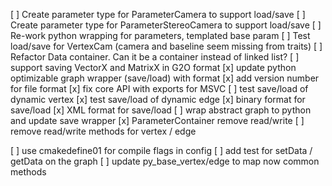 [ ] Create parameter type for ParameterCamera to support load/save
[ ] Create parameter type for ParameterStereoCamera to support load/save
[ ] Re-work python wrapping for parameters, templated base param
[ ] Test load/save for VertexCam (camera and baseline seem missing from traits)
[ ] Refactor Data container. Can it be a container instead of linked list?
[ ] support saving VectorX and MatrixX in G2O format
[x] update python optimizable graph wrapper (save/load) with format
[x] add version number for file format
[x] fix core API with exports for MSVC
[ ] test save/load of dynamic vertex
[x] test save/load of dynamic edge
[x] binary format for save/load
[x] XML format for save/load
[ ] wrap abstract graph to python and update save wrapper
[x] ParameterContainer remove read/write
[ ] remove read/write methods for vertex / edge

[ ] use cmakedefine01 for compile flags in config
[ ] add test for setData / getData on the graph
[ ] update py_base_vertex/edge to map now common methods
